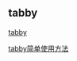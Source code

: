 ## tabby

[tabby](https://github.com/Eugeny/tabby)

[tabby简单使用方法](https://juejin.cn/post/7038774700830359583#heading-4)